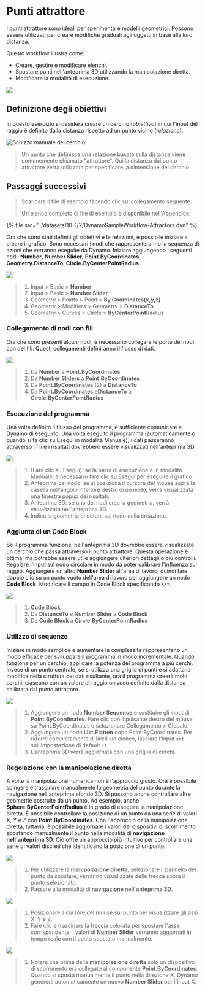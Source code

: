 # Punti attrattore

I punti attrattore sono ideali per sperimentare modelli geometrici. Possono essere utilizzati per creare modifiche graduali agli oggetti in base alla loro distanza.

Questo workflow illustra come:

* Creare, gestire e modificare elenchi.
* Spostare punti nell'anteprima 3D utilizzando la manipolazione diretta.
* Modificare la modalità di esecuzione.

![](../images/10-1/2/attractor1.gif)

## Definizione degli obiettivi

In questo esercizio si desidera creare un cerchio (_obiettivo_) in cui l'input del raggio è definito dalla distanza rispetto ad un punto vicino (_relazione_).

![Schizzo manuale del cerchio](../images/10-1/2/00-Hand-Sketch-of-Circle.png)

> Un punto che definisce una relazione basata sulla distanza viene comunemente chiamato "attrattore". Qui la distanza dal punto attrattore verrà utilizzata per specificare la dimensione del cerchio.

## Passaggi successivi

> Scaricare il file di esempio facendo clic sul collegamento seguente.
>
> Un elenco completo di file di esempio è disponibile nell'Appendice.

{% file src="../datasets/10-1/2/DynamoSampleWorkflow-Attractors.dyn" %}

Ora che sono stati definiti gli obiettivi e le relazioni, è possibile iniziare a creare il grafico. Sono necessari i nodi che rappresenteranno la sequenza di azioni che verranno eseguite da Dynamo. Iniziare aggiungendo i seguenti nodi: **Number**, **Number Slider**, **Point.ByCoordinates**, **Geometry.DistanceTo, Circle.ByCenterPointRadius.**

![](../images/10-1/2/attractor(2).png)

> 1. Input > Basic > **Number**
> 2. Input > Basic > **Number Slider**
> 3. Geometry > Points > Point > **By Coordinates(x,y,z)**
> 4. Geometry > Modifiers > Geometry > **DistanceTo**
> 5. Geometry > Curves > Circle > **ByCenterPointRadius**

### Collegamento di nodi con fili

Ora che sono presenti alcuni nodi, è necessario collegare le porte dei nodi con dei fili. Questi collegamenti definiranno il flusso di dati.

![](../images/10-1/2/attractor(3).png)

> 1. Da **Number** a **Point.ByCoordinates**
> 2. Da **Number Sliders** a **Point.ByCoordinates**
> 3. Da **Point.ByCoordinates** (2) a **DistanceTo**
> 4. Da **Point.ByCoordinates** e**DistanceTo** a **Circle.ByCenterPointRadius**

### Esecuzione del programma

Una volta definito il flusso del programma, è sufficiente comunicare a Dynamo di eseguirlo. Una volta eseguito il programma (automaticamente o quando si fa clic su Esegui in modalità Manuale), i dati passeranno attraverso i fili e i risultati dovrebbero essere visualizzati nell'anteprima 3D.

![](../images/10-1/2/attractor(4).png)

> 1. (Fare clic su Esegui): se la barra di esecuzione è in modalità Manuale, è necessario fare clic su Esegui per eseguire il grafico.
> 2. Anteprima del nodo: se si posiziona il cursore del mouse sopra la casella nell'angolo inferiore destro di un nodo, verrà visualizzata una finestra popup dei risultati.
> 3. Anteprima 3D: se uno dei nodi crea la geometria, verrà visualizzata nell'anteprima 3D.
> 4. Indica la geometria di output sul nodo della creazione.

### Aggiunta di **un Code Block**

Se il programma funziona, nell'anteprima 3D dovrebbe essere visualizzato un cerchio che passa attraverso il punto attrattore. Questa operazione è ottima, ma potrebbe essere utile aggiungere ulteriori dettagli o più controlli. Regolare l'input sul nodo circolare in modo da poter calibrare l'influenza sul raggio. Aggiungere un altro **Number Slider** all'area di lavoro, quindi fare doppio clic su un punto vuoto dell'area di lavoro per aggiungere un nodo **Code Block**. Modificare il campo in Code Block specificando `X/Y`.

![](../images/10-1/2/attractor(5).png)

> 1. **Code Block**
> 2. Da **DistanceTo** e **Number Slider** a **Code Block**
> 3. Da **Code Block** a **Circle.ByCenterPointRadius**

### Utilizzo di sequenze

Iniziare in modo semplice e aumentare la complessità rappresentano un modo efficace per sviluppare il programma in modo incrementale. Quando funziona per un cerchio, applicare la potenza del programma a più cerchi. Invece di un punto centrale, se si utilizza una griglia di punti e si adatta la modifica nella struttura dei dati risultante, ora il programma creerà molti cerchi, ciascuno con un valore di raggio univoco definito dalla distanza calibrata dal punto attrattore.

![](../images/10-1/2/attractor(6).png)

> 1. Aggiungere un nodo **Number Sequence** e sostituire gli input di **Point.ByCoordinates**. Fare clic con il pulsante destro del mouse su Point.ByCoordinates e selezionare Collegamento > Globale.
> 2. Aggiungere un nodo **List.Flatten** dopo Point.ByCoordinates. Per ridurre completamente di livelli un elenco, lasciare l'input `amt` sull'impostazione di default `-1`.
> 3. L'anteprima 3D verrà aggiornata con una griglia di cerchi.

### Regolazione con la manipolazione diretta

A volte la manipolazione numerica non è l'approccio giusto. Ora è possibile spingere e trascinare manualmente la geometria del punto durante la navigazione nell'anteprima sfondo 3D. Si possono anche controllare altre geometrie costruite da un punto. Ad esempio, anche **Sphere.ByCenterPointRadius** è in grado di eseguire la manipolazione diretta. È possibile controllare la posizione di un punto da una serie di valori X, Y e Z con **Point.ByCoordinates**. Con l'approccio della manipolazione diretta, tuttavia, è possibile aggiornare i valori dei dispositivi di scorrimento spostando manualmente il punto nella modalità di **navigazione nell'anteprima 3D**. Ciò offre un approccio più intuitivo per controllare una serie di valori discreti che identificano la posizione di un punto.

![](../images/10-1/2/attractor(7).png)

> 1. Per utilizzare la **manipolazione diretta**, selezionare il pannello del punto da spostare; verranno visualizzate delle frecce sopra il punto selezionato.
> 2. Passare alla modalità di **navigazione nell'anteprima 3D**.

![](../images/10-1/2/attractor\(8\).png)

> 1. Posizionare il cursore del mouse sul punto per visualizzare gli assi X, Y e Z.
> 2. Fare clic e trascinare la freccia colorata per spostare l'asse corrispondente; i valori di **Number Slider** verranno aggiornati in tempo reale con il punto spostato manualmente.

![](../images/10-1/2/attractor(1).png)

> 1. Notare che prima della **manipolazione diretta** solo un dispositivo di scorrimento era collegato al componente **Point.ByCoordinates**. Quando si sposta manualmente il punto nella direzione X, Dynamo genererà automaticamente un nuovo **Number Slider** per l'input X.

